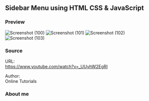 ## Sidebar Menu using HTML CSS & JavaScript

### Preview
![Screenshot (100)](https://user-images.githubusercontent.com/96564275/156233654-493c703f-bf27-4593-97e2-211bd67c4644.png)
![Screenshot (101)](https://user-images.githubusercontent.com/96564275/156233835-dafb015f-ad11-49dd-823d-d38adc320088.png)
![Screenshot (102)](https://user-images.githubusercontent.com/96564275/156233852-4dbfa005-5565-4453-8df1-0981a70f1e4c.png)
![Screenshot (103)](https://user-images.githubusercontent.com/96564275/156233993-823a9a04-fd17-4806-9092-911ae05b8289.png)

### Source

URL:<br> https://www.youtube.com/watch?v=_UUyhW2EgRI

Author:</br> Online Tutorials


### About me
